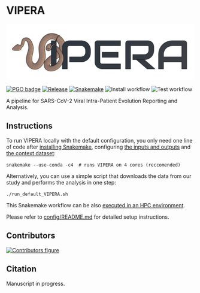 # VIPERA

<p align="center">
  <img src="logo.jpg" title="VIPERA logo">
</p>

[![PGO badge](https://img.shields.io/badge/PathoGenOmics-Lab-yellow.svg)](https://pathogenomics.github.io/)
[![Release](https://img.shields.io/github/v/release/PathoGenOmics-Lab/VIPERA)](https://github.com/PathoGenOmics-Lab/VIPERA/releases)
[![Snakemake](https://img.shields.io/badge/snakemake-≥7.19-brightgreen.svg?style=flat)](https://snakemake.readthedocs.io)
![Install workflow](https://github.com/PathoGenOmics-Lab/VIPERA/actions/workflows/install.yml/badge.svg)
![Test workflow](https://github.com/PathoGenOmics-Lab/VIPERA/actions/workflows/test.yml/badge.svg)

A pipeline for SARS-CoV-2 Viral Intra-Patient Evolution Reporting and Analysis.

## Instructions

To run VIPERA locally with the default configuration, you only need one line of code after
[installing Snakemake](https://snakemake.readthedocs.io/en/stable/getting_started/installation.html),
configuring [the inputs and outputs](config/README.md#inputs-and-outputs) and
[the context dataset](config/README.md#automated-construction-of-a-context-dataset):

```shell
snakemake --use-conda -c4  # runs VIPERA on 4 cores (reccomended)
```

Alternatively, you can use a simple script that downloads the data from our study
and performs the analysis in one step:

```shell
./run_default_VIPERA.sh
```

This Snakemake workflow can be also [executed in an HPC environment](config/README.md#run-modes).

Please refer to [config/README.md](config/README.md) for detailed setup instructions.

## Contributors

[![Contributors figure](https://contrib.rocks/image?repo=PathoGenOmics-Lab/VIPERA)](https://github.com/PathoGenOmics-Lab/VIPERA/graphs/contributors)

## Citation

Manuscript in progress.
